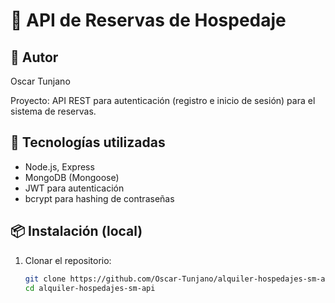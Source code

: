 # 🏨 API de Reservas de Hospedaje
## 👤 Autor
Oscar Tunjano


Proyecto: API REST para autenticación (registro e inicio de sesión) para el sistema de reservas.

## 🚀 Tecnologías utilizadas
- Node.js, Express
- MongoDB (Mongoose)
- JWT para autenticación
- bcrypt para hashing de contraseñas

## 📦 Instalación (local)
1. Clonar el repositorio:
   ```bash
   git clone https://github.com/Oscar-Tunjano/alquiler-hospedajes-sm-api.git
   cd alquiler-hospedajes-sm-api


